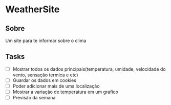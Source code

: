 # WeatherSite

## Sobre

Um site para te informar sobre o clima

## Tasks

- [ ] Mostrar todos os dados principais(temperatura, umidade, velocidade do vento, sensação termica e etc)
- [ ] Guardar os dados em cookies
- [ ] Poder adicionar mais de uma localização
- [ ] Mostrar a variação de temperatura em um grafico
- [ ] Previsão da semana